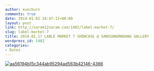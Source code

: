 ```yaml
---
author: eunchurn
comments: true
date: 2014-01-02 18:47:11+00:00
layout: post
link: http://saram12saram.com/1482/label-market-7/
slug: label-market-7
title: 2014.01.17 LABLE MARKET 7 SHOWCASE @ SANGSANGMADANG GALLERY
wordpress_id: 1482
categories:
- Dates
---
```


[![aa56194b15c344ab95294ad563b42146-4366](http://saram12saram.com/wp-content/uploads/2013/12/aa56194b15c344ab95294ad563b42146-4366.jpg)](http://saram12saram.com/wp-content/uploads/2013/12/aa56194b15c344ab95294ad563b42146-4366.jpg)
